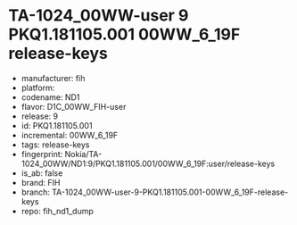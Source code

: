# TA-1024_00WW-user 9 PKQ1.181105.001 00WW_6_19F release-keys
- manufacturer: fih
- platform: 
- codename: ND1
- flavor: D1C_00WW_FIH-user
- release: 9
- id: PKQ1.181105.001
- incremental: 00WW_6_19F
- tags: release-keys
- fingerprint: Nokia/TA-1024_00WW/ND1:9/PKQ1.181105.001/00WW_6_19F:user/release-keys
- is_ab: false
- brand: FIH
- branch: TA-1024_00WW-user-9-PKQ1.181105.001-00WW_6_19F-release-keys
- repo: fih_nd1_dump
